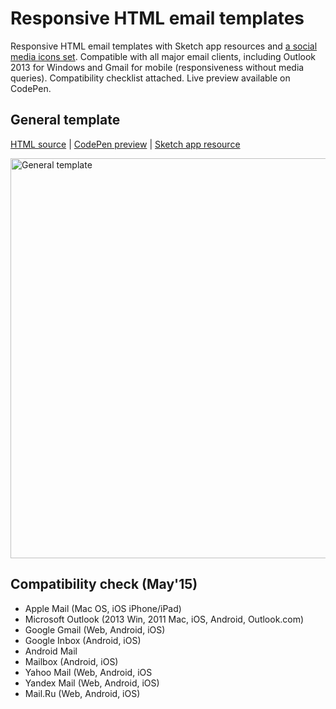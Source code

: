 # Responsive HTML email templates
Responsive HTML email templates with Sketch app resources and [a social media icons set](https://github.com/konsav/social-icons/). Compatible with all major email clients, including Outlook 2013 for Windows and Gmail for mobile (responsiveness without media queries). Compatibility checklist attached. Live preview available on CodePen.

## General template
[HTML source](https://github.com/konsav/email-templates/blob/master/general.html) |
[CodePen preview](http://codepen.io/konsav/pen/yNVyOG) |
[Sketch app resource](https://raw.githubusercontent.com/konsav/email-templates/master/sketch/general-email-template.sketch)

<img src="https://raw.githubusercontent.com/konsav/email-templates/master/preview/general.png" alt="General template" width="640">

## Сompatibility check (May'15)
* Apple Mail (Mac OS, iOS iPhone/iPad)
* Microsoft Outlook (2013 Win, 2011 Mac, iOS, Android, Outlook.com)
* Google Gmail (Web, Android, iOS)
* Google Inbox (Android, iOS)
* Android Mail
* Mailbox (Android, iOS)
* Yahoo Mail (Web, Android, iOS
* Yandex Mail (Web, Android, iOS)
* Mail.Ru (Web, Android, iOS)